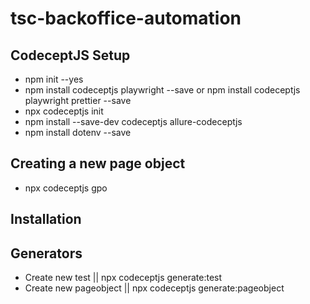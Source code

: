 # tsc-backoffice-automation

## CodeceptJS Setup
- npm init --yes
- npm install codeceptjs playwright --save or npm install codeceptjs playwright prettier --save
- npx codeceptjs init
- npm install --save-dev codeceptjs allure-codeceptjs
- npm install dotenv --save

## Creating a new page object
- npx codeceptjs gpo

## Installation

## Generators
- Create new test || npx codeceptjs generate:test
- Create new pageobject || npx codeceptjs generate:pageobject